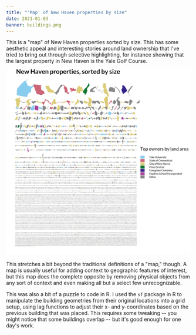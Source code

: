 ```yaml
---
title: "'Map' of New Haven properties by size"
date: 2021-01-03
banner: buildings.png
---
```


This is a "map" of New Haven properties sorted by size. This has some
aesthetic appeal and interesting stories around land ownership that
I've tried to bring out through selective highlighting, for instance
showing that the largest property in New Haven is the Yale Golf
Course.

![](buildings.png)

This stretches a bit beyond the traditional definitions of a "map,"
though. A map is usually useful for adding context to geographic
features of interest, but this map does the complete opposite by
removing physical objects from any sort of context and even making all
but a select few unrecognizable.

This was also a bit of a puzzle to code in R. I used the `sf` package
in R to manipulate the building geometries from their original
locations into a grid setup, using lag functions to adjust their x-
and y-coordinates based on the previous building that was placed. This
requires some tweaking -- you might notice that some buildings overlap
-- but it's good enough for one day's work.

